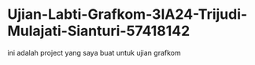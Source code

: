 # Ujian-Labti-Grafkom-3IA24-Trijudi-Mulajati-Sianturi-57418142
ini adalah project yang saya buat untuk ujian grafkom

